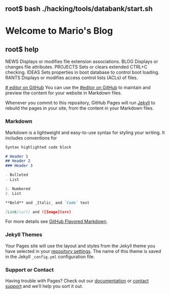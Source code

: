 ## root$ bash ./hacking/tools/databank/start.sh
   # Welcome to Mario's Blog
  
## root$ help
NEWS          Displays or modifies file extension associations.
BLOG         Displays or changes file attributes.
PROJECTS          Sets or clears extended CTRL+C checking.
IDEAS        Sets properties in boot database to control boot loading.
RANTS          Displays or modifies access control lists (ACLs) of files. 

[# editor on GitHub](https://github.com/FrancisMario/databank/edit/master/README.md)
You can use the [#editor on GitHub](https://github.com/FrancisMario/databank/edit/master/README.md) to maintain and preview the content for your website in Markdown files.

Whenever you commit to this repository, GitHub Pages will run [Jekyll](https://jekyllrb.com/) to rebuild the pages in your site, from the content in your Markdown files.

### Markdown

Markdown is a lightweight and easy-to-use syntax for styling your writing. It includes conventions for

```markdown
Syntax highlighted code block

# Header 1
## Header 2
### Header 3

- Bulleted
- List

1. Numbered
2. List

**Bold** and _Italic_ and `Code` text

[Link](url) and ![Image](src)
```

For more details see [GitHub Flavored Markdown](https://guides.github.com/features/mastering-markdown/).

### Jekyll Themes

Your Pages site will use the layout and styles from the Jekyll theme you have selected in your [repository settings](https://github.com/FrancisMario/databank/settings). The name of this theme is saved in the Jekyll `_config.yml` configuration file.

### Support or Contact

Having trouble with Pages? Check out our [documentation](https://help.github.com/categories/github-pages-basics/) or [contact support](https://github.com/contact) and we’ll help you sort it out.
